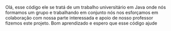 Olá, esse código ele se tratá de um trabalho universitário em Java onde nós formamos um grupo e trabalhando em conjunto nós nos esforçamos em colaboração com nossa parte interessada e apoio de nosso professor fizemos este projeto. Bom aprendizado e espero que esse código ajude